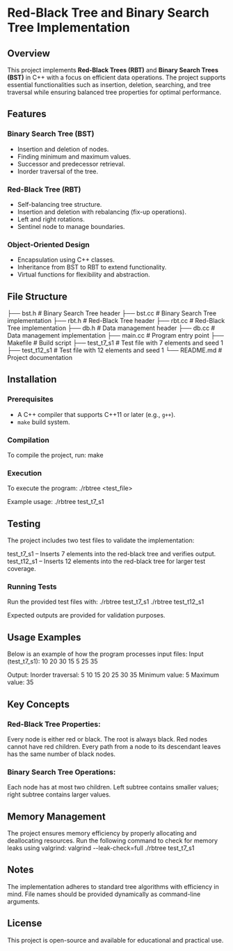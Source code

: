 # Red-Black Tree and Binary Search Tree Implementation

## Overview

This project implements **Red-Black Trees (RBT)** and **Binary Search Trees (BST)** in C++ with a focus on efficient data operations. The project supports essential functionalities such as insertion, deletion, searching, and tree traversal while ensuring balanced tree properties for optimal performance.

## Features

### Binary Search Tree (BST)
- Insertion and deletion of nodes.
- Finding minimum and maximum values.
- Successor and predecessor retrieval.
- Inorder traversal of the tree.

### Red-Black Tree (RBT)
- Self-balancing tree structure.
- Insertion and deletion with rebalancing (fix-up operations).
- Left and right rotations.
- Sentinel node to manage boundaries.

### Object-Oriented Design
- Encapsulation using C++ classes.
- Inheritance from BST to RBT to extend functionality.
- Virtual functions for flexibility and abstraction.

## File Structure

├── bst.h          # Binary Search Tree header
├── bst.cc         # Binary Search Tree implementation
├── rbt.h          # Red-Black Tree header
├── rbt.cc         # Red-Black Tree implementation
├── db.h           # Data management header
├── db.cc          # Data management implementation
├── main.cc        # Program entry point
├── Makefile       # Build script
├── test_t7_s1     # Test file with 7 elements and seed 1
├── test_t12_s1    # Test file with 12 elements and seed 1
└── README.md      # Project documentation


## Installation

### Prerequisites
- A C++ compiler that supports C++11 or later (e.g., `g++`).
- `make` build system.

### Compilation

To compile the project, run:
make

### Execution
To execute the program:
./rbtree <test_file>

Example usage:
./rbtree test_t7_s1

## Testing
The project includes two test files to validate the implementation:

test_t7_s1 – Inserts 7 elements into the red-black tree and verifies output.
test_t12_s1 – Inserts 12 elements into the red-black tree for larger test coverage.

### Running Tests
Run the provided test files with:
./rbtree test_t7_s1
./rbtree test_t12_s1

Expected outputs are provided for validation purposes.

## Usage Examples
Below is an example of how the program processes input files:
Input (test_t7_s1):
10 20 30 15 5 25 35

Output:
Inorder traversal: 5 10 15 20 25 30 35
Minimum value: 5
Maximum value: 35

## Key Concepts
### Red-Black Tree Properties:

Every node is either red or black.
The root is always black.
Red nodes cannot have red children.
Every path from a node to its descendant leaves has the same number of black nodes.

### Binary Search Tree Operations:

Each node has at most two children.
Left subtree contains smaller values; right subtree contains larger values.

## Memory Management 
The project ensures memory efficiency by properly allocating and deallocating resources.
Run the following command to check for memory leaks using valgrind:
valgrind --leak-check=full ./rbtree test_t7_s1

## Notes
The implementation adheres to standard tree algorithms with efficiency in mind.
File names should be provided dynamically as command-line arguments.

## License
This project is open-source and available for educational and practical use.
